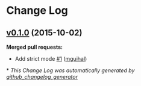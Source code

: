 # Change Log

## [v0.1.0](https://github.com/fgribreau/valid-json-template/tree/v0.1.0) (2015-10-02)
**Merged pull requests:**

- Add strict mode [\#1](https://github.com/FGRibreau/valid-json-template/pull/1) ([mguihal](https://github.com/mguihal))



\* *This Change Log was automatically generated by [github_changelog_generator](https://github.com/skywinder/Github-Changelog-Generator)*
